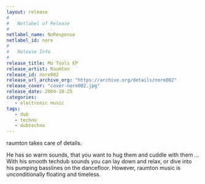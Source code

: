 ```yaml
---
layout: release
#
#   Netlabel of Release
#
netlabel_name: NoResponse
netlabel_id: nore
#
#   Release Info
#
release_title: Mo Tools EP
release_artist: Raumton
release_id: nore002
release_url_archive_org: "https://archive.org/details/nore002"
release_cover: "cover-nore002.jpg"
release_date: 2004-10-25
categories:
   - electronic music
tags:
   - dub
   - techno
   - dubtechno
---
```

raumton takes care of details.

He has so warm sounds, that you want to hug them and cuddle with them ... With his smooth techdub sounds you can lay down and relax, or dive into his pumping basslines on the dancefloor. However, raumton music is unconditionally floating and timeless.







